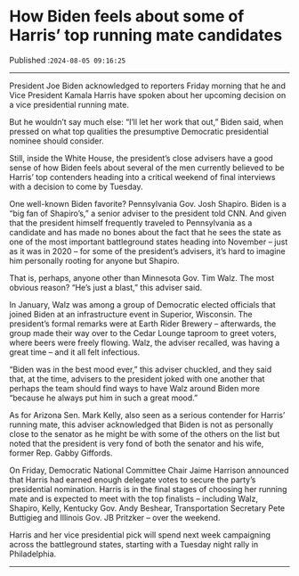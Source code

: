 # How Biden feels about some of Harris’ top running mate candidates

Published :`2024-08-05 09:16:25`

---

President Joe Biden acknowledged to reporters Friday morning that he and Vice President Kamala Harris have spoken about her upcoming decision on a vice presidential running mate.

But he wouldn’t say much else: “I’ll let her work that out,” Biden said, when pressed on what top qualities the presumptive Democratic presidential nominee should consider.

Still, inside the White House, the president’s close advisers have a good sense of how Biden feels about several of the men currently believed to be Harris’ top contenders heading into a critical weekend of final interviews with a decision to come by Tuesday.

One well-known Biden favorite? Pennsylvania Gov. Josh Shapiro. Biden is a “big fan of Shapiro’s,” a senior adviser to the president told CNN. And given that the president himself frequently traveled to Pennsylvania as a candidate and has made no bones about the fact that he sees the state as one of the most important battleground states heading into November – just as it was in 2020 – for some of the president’s advisers, it’s hard to imagine him personally rooting for anyone but Shapiro.

That is, perhaps, anyone other than Minnesota Gov. Tim Walz. The most obvious reason? “He’s just a blast,” this adviser said.

In January, Walz was among a group of Democratic elected officials that joined Biden at an infrastructure event in Superior, Wisconsin. The president’s formal remarks were at Earth Rider Brewery – afterwards, the group made their way over to the Cedar Lounge taproom to greet voters, where beers were freely flowing. Walz, the adviser recalled, was having a great time – and it all felt infectious.

“Biden was in the best mood ever,” this adviser chuckled, and they said that, at the time, advisers to the president joked with one another that perhaps the team should find ways to have Walz around Biden more “because he always put him in such a great mood.”

As for Arizona Sen. Mark Kelly, also seen as a serious contender for Harris’ running mate, this adviser acknowledged that Biden is not as personally close to the senator as he might be with some of the others on the list but noted that the president is very fond of both the senator and his wife, former Rep. Gabby Giffords.

On Friday, Democratic National Committee Chair Jaime Harrison announced that Harris had earned enough delegate votes to secure the party’s presidential nomination. Harris is in the final stages of choosing her running mate and is expected to meet with the top finalists – including Walz, Shapiro, Kelly, Kentucky Gov. Andy Beshear, Transportation Secretary Pete Buttigieg and Illinois Gov. JB Pritzker – over the weekend.

Harris and her vice presidential pick will spend next week campaigning across the battleground states, starting with a Tuesday night rally in Philadelphia.

---

